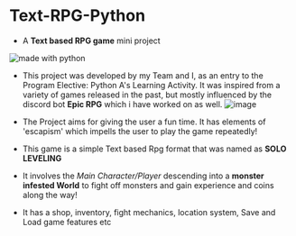 # Text-RPG-Python
 - A **Text based RPG game** mini project 
<img src="https://img.shields.io/badge/made%20with-python-blue.svg" alt="made with python">


- This project was developed by my Team and I, as an entry to the Program Elective: Python A's Learning Activity. It was inspired from a variety of games released in the past, but mostly influenced by the discord bot **Epic RPG** which i have worked on as well.
![image](https://user-images.githubusercontent.com/77443480/177172130-fabb2181-4635-4014-8478-6a5ed57286e2.png)
 

- The Project aims for giving the user a fun time. It has elements of 'escapism' which impells the user to play the game repeatedly! 

- This game is a simple Text based Rpg format that was named as **SOLO LEVELING**
- It involves the *Main Character/Player* descending into a **monster infested World** to fight off monsters and gain experience and coins along the way!
- It has a shop, inventory, fight mechanics, location system, Save and Load game features etc


